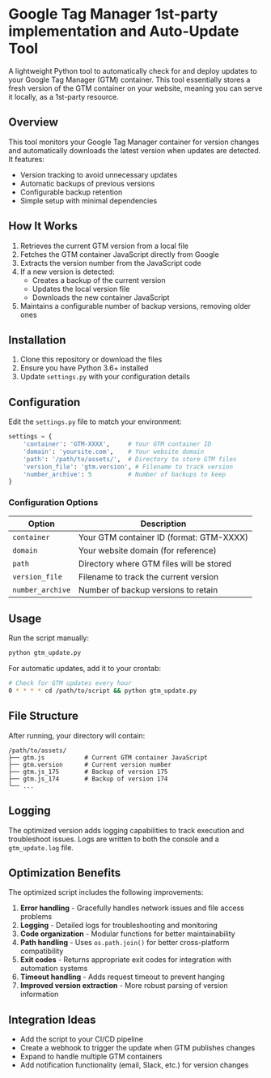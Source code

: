 # Google Tag Manager 1st-party implementation and Auto-Update Tool

A lightweight Python tool to automatically check for and deploy updates to your Google Tag Manager (GTM) container.
This tool essentially stores a fresh version of the GTM container on your website, meaning you can serve it locally, as a 1st-party resource.

## Overview

This tool monitors your Google Tag Manager container for version changes and automatically downloads the latest version when updates are detected. It features:

- Version tracking to avoid unnecessary updates
- Automatic backups of previous versions
- Configurable backup retention
- Simple setup with minimal dependencies

## How It Works

1. Retrieves the current GTM version from a local file
2. Fetches the GTM container JavaScript directly from Google
3. Extracts the version number from the JavaScript code
4. If a new version is detected:
   - Creates a backup of the current version
   - Updates the local version file
   - Downloads the new container JavaScript
5. Maintains a configurable number of backup versions, removing older ones

## Installation

1. Clone this repository or download the files
2. Ensure you have Python 3.6+ installed
3. Update `settings.py` with your configuration details

## Configuration

Edit the `settings.py` file to match your environment:

```python
settings = {
    'container': 'GTM-XXXX',     # Your GTM container ID
    'domain': 'yoursite.com',    # Your website domain
    'path': '/path/to/assets/',  # Directory to store GTM files
    'version_file': 'gtm.version', # Filename to track version
    'number_archive': 5          # Number of backups to keep
}
```

### Configuration Options

| Option | Description |
|--------|-------------|
| `container` | Your GTM container ID (format: GTM-XXXX) |
| `domain` | Your website domain (for reference) |
| `path` | Directory where GTM files will be stored |
| `version_file` | Filename to track the current version |
| `number_archive` | Number of backup versions to retain |

## Usage

Run the script manually:

```bash
python gtm_update.py
```

For automatic updates, add it to your crontab:

```bash
# Check for GTM updates every hour
0 * * * * cd /path/to/script && python gtm_update.py
```

## File Structure

After running, your directory will contain:

```
/path/to/assets/
├── gtm.js           # Current GTM container JavaScript
├── gtm.version      # Current version number
├── gtm.js_175       # Backup of version 175
├── gtm.js_174       # Backup of version 174
└── ...
```

## Logging

The optimized version adds logging capabilities to track execution and troubleshoot issues. Logs are written to both the console and a `gtm_update.log` file.

## Optimization Benefits

The optimized script includes the following improvements:

1. **Error handling** - Gracefully handles network issues and file access problems
2. **Logging** - Detailed logs for troubleshooting and monitoring
3. **Code organization** - Modular functions for better maintainability
4. **Path handling** - Uses `os.path.join()` for better cross-platform compatibility
5. **Exit codes** - Returns appropriate exit codes for integration with automation systems
6. **Timeout handling** - Adds request timeout to prevent hanging
7. **Improved version extraction** - More robust parsing of version information

## Integration Ideas

- Add the script to your CI/CD pipeline
- Create a webhook to trigger the update when GTM publishes changes
- Expand to handle multiple GTM containers
- Add notification functionality (email, Slack, etc.) for version changes
